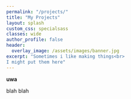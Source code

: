 ```yaml
---
permalink: "/projects/"
title: "My Projects"
layout: splash
custom_css: specialsass
classes: wide
author_profile: false
header:
  overlay_image: /assets/images/banner.jpg
excerpt: "Sometimes i like making things<br>
I might put them here"
---
```


**uwa**

blah blah

